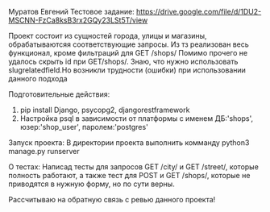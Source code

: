 Муратов Евгений
Тестовое задание: https://drive.google.com/file/d/1DU2-MSCNN-FzCa8ksB3rx2GQy23LSt5T/view

Проект состоит из сущностей города, улицы и магазины, обрабатываютсяя соответствующие запросы.
Из тз реализован весь функционал, кроме фильтраций для GET /shops/ Помимо прочего не удалось скрыть id при GET/shops/. 
Знаю, что нужно использовать slugrelatedfield.Но возникли трудности (ошибки) при использовании данного подхода

Подготовительные действия:
1) pip install Django, psycopg2, djangorestframework
2) Настройка psql в зависимости от платформы с именем ДБ:'shops', юзер:'shop_user', паролем:'postgres'

Запуск проекта:
В директории проекта выполнить комманду python3 manage.py runserver

О тестах:
Написад тесты для запросов GET /city/ и GET /street/, которые полность работают, а также тест для POST и GET /shops/, которые не приводятся в нужную форму,
но по сути верны.

Рассчитываю на обратную связь с ревью данного проекта!
